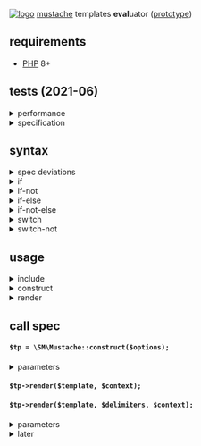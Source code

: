 [![logo](https://raw.githack.com/determin1st/sm-mustache/master/tests/logo.jpg)](https://youtu.be/mQ_AdzWE5Ec)
[mustache](https://mustache.github.io/) templates **eval**uator ([prototype](https://github.com/bobthecow/mustache.php))

## requirements
- [PHP](https://www.php.net/) 8+

## tests (2021-06)
<details>
<summary>performance</summary>

test loops over mustache spec files (except lambdas), fails are skipped and counted.
[mustache.js](https://github.com/janl/mustache.js) fails in one test: [issue](https://github.com/janl/mustache.js/issues/65)
[![vs](https://raw.githack.com/determin1st/sm-mustache/master/tests/speed.jpg)](https://github.com/determin1st/sm-mustache#tests)
:point_up: PHPv8.0.7 +JIT, NODEv16.5.0
---
</details>
<details>
<summary>specification</summary>

<https://github.com/mustache/spec>
[![comments](https://raw.githack.com/determin1st/sm-mustache/master/tests/comments.jpg)](https://github.com/determin1st/sm-mustache#tests)
[![interpolation](https://raw.githack.com/determin1st/sm-mustache/master/tests/interpolation.jpg)](https://github.com/determin1st/sm-mustache#tests)
:point_up: `{{{triple_stashes}}}` are not supported
[![inverted](https://raw.githack.com/determin1st/sm-mustache/master/tests/inverted.jpg)](https://github.com/determin1st/sm-mustache#tests)
[![lambdas](https://raw.githack.com/determin1st/sm-mustache/master/tests/lambdas.jpg)](https://github.com/determin1st/sm-mustache#tests)
:point_up: delimiter alternation in template is not supported,
the last one is [doubtful](https://github.com/mustache/spec/issues/128).
[![sections](https://raw.githack.com/determin1st/sm-mustache/master/tests/sections.jpg)](https://github.com/determin1st/sm-mustache#tests)
---
</details>

## syntax
<details>
<summary>spec deviations</summary>

- no `<` template parent, inheritance.
- no `>` template partials, inheritance.
- no `=` template delimiters modifier.
  rendering with non-instance delimiters is possible
  but rendered templates will not be cached, assuming,
  custom delimiters are used for preparations.
- non-escaping by default, escaper function or a flag must be specified explicitly.
- no `{{{trippleStashes}}}`, this may be set with `&` variable tag.
- template recursions are disabled by default.
</details>

<details>
<summary>if</summary>

if block is rendered when block value is truthy
```
{{#block}} truthy {{/block}}
```
</details>
<details>
<summary>if-not</summary>

if-not block is rendered when block value is falsy
```
{{^block}} falsy {{/block}}
```
</details>
<details>
<summary>if-else</summary>

if-else block has two sections, one is always rendered
```
{{#block}} truthy {{|}} falsy {{/block}}
```
</details>
<details>
<summary>if-not-else</summary>

if-not-else block has two sections, one is always rendered
```
{{^block}} falsy {{|}} truthy {{/block}}
```
</details>
<details>
<summary>switch</summary>

switch block is similar to if/if-else block.
only one section may be rendered.
```
  {{#block}}
    truthy section (default)
  {{|0}}
    zero (string)
  {{|1}}
    one (string/number)
  {{|2}}
    two (string/number)
  {{|}}
    falsy section
  {{/block}}
```
</details>
<details>
<summary>switch-not</summary>

switch-not block is similar to if-not block.
only one section may be rendered.
it is more natural than switch block because default section is not the first one.
```
  {{^block}}
    falsy section
  {{|0}}
    zero (string)
  {{|1}}
    one (string/number)
  {{|2}}
    two (string/number)
  {{|}}
    truthy section (default)
  {{/block}}
```
</details>

## usage
<details>
<summary>include</summary>

```php
# dropped into <project_home>/inc/mustache.php
require_once __DIR__.DIRECTORY_SEPARATOR.'.inc.'.DIRECTORY_SEPARATOR.'mustache.php';
```
</details>
<details>
<summary>construct</summary>

```php
# defaults
$tp = \SM\Mustache::construct([
  'delims'  => '{{ }}',
  'logger'  => null,  # callable, for debug logs
  'helpers' => null,  # context fallbacks array/object
  'escaper' => false, # callable, variables escaper (or truthy for HTML escaping)
  'recur'   => false, # template recursion flag
]);

# same (defaults)
$tp = \SM\Mustache::construct();

# mustache spec compatible
$mp = \SM\Mustache::construct([
  'escaper' => true,  # htmlspecialchars($variable)
  'recur'   => true,  # checks function result for delimiters and re-renders
]);
```
</details>
<details>
<summary>render</summary>

```php
# ...
# ...
# ...
```
</details>


## call spec
#### `$tp = \SM\Mustache::construct($options);`
<details>
<summary>parameters</summary>

todo
</details>

#### `$tp->render($template, $context);`
#### `$tp->render($template, $delimiters, $context);`
<details>
<summary>parameters</summary>

todo
</details>










<details>
  <summary>later</summary>


## block operators `==`, `>`, `<`, `>=`, `<=`
## block reindentation

# syntax
## delimiters
a pair of markers around constructs, for example `{{` and `}}`.
minimal size of a marker is 2 characters, maximal is 4.
the pair sizes may differ, for example `<!--` and `-->` are valid delimiters.
## variables
a name inside delimiters identify a variable, for example `{{name}}`.
a variable will be substituted by name with the specified data.
surrounding spaces are ignored so, `{{ name }}` is also valid.
the name of variable must be alpha-numeric, like `{{1}}`, `{{name}}`, `{{name1}}` or `{{1name}}`.
the exception is a variables chain `{{item.1.has.name}}` (called dot notation in the origin).
## block
## inverted block

# examples
## multipass
## helpers
</details>



